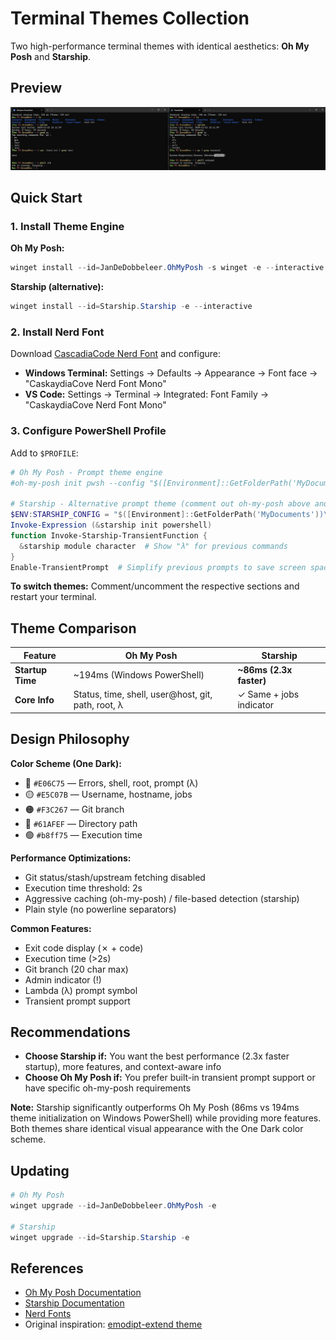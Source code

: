 # Terminal Themes Collection

Two high-performance terminal themes with identical aesthetics: **Oh My Posh** and **Starship**.

## Preview

![Preview](preview.png)

## Quick Start

### 1. Install Theme Engine

**Oh My Posh:**
```PowerShell
winget install --id=JanDeDobbeleer.OhMyPosh -s winget -e --interactive
```

**Starship (alternative):**
```PowerShell
winget install --id=Starship.Starship -e --interactive
```

### 2. Install Nerd Font

Download [CascadiaCode Nerd Font](https://github.com/ryanoasis/nerd-fonts/releases) and configure:
- **Windows Terminal:** Settings → Defaults → Appearance → Font face → "CaskaydiaCove Nerd Font Mono"
- **VS Code:** Settings → Terminal → Integrated: Font Family → "CaskaydiaCove Nerd Font Mono"

### 3. Configure PowerShell Profile

Add to `$PROFILE`:

```PowerShell
# Oh My Posh - Prompt theme engine
#oh-my-posh init pwsh --config "$([Environment]::GetFolderPath('MyDocuments'))\TerminalThemes\oh-my-posh-theme.json" | Invoke-Expression

# Starship - Alternative prompt theme (comment out oh-my-posh above and uncomment below to use)
$ENV:STARSHIP_CONFIG = "$([Environment]::GetFolderPath('MyDocuments'))\TerminalThemes\starship-theme.toml"
Invoke-Expression (&starship init powershell)
function Invoke-Starship-TransientFunction {
  &starship module character  # Show "λ" for previous commands
}
Enable-TransientPrompt  # Simplify previous prompts to save screen space
```

**To switch themes:** Comment/uncomment the respective sections and restart your terminal.

## Theme Comparison

| Feature | Oh My Posh | Starship |
|---------|-----------|----------|
| **Startup Time** | ~194ms (Windows PowerShell) | **~86ms (2.3x faster)** |
| **Core Info** | Status, time, shell, user@host, git, path, root, λ | ✓ Same + jobs indicator |

## Design Philosophy

**Color Scheme (One Dark):**
- 🔴 `#E06C75` — Errors, shell, root, prompt (λ)
- 🟡 `#E5C07B` — Username, hostname, jobs
- 🟠 `#F3C267` — Git branch
- 🔵 `#61AFEF` — Directory path
- 🟢 `#b8ff75` — Execution time

**Performance Optimizations:**
- Git status/stash/upstream fetching disabled
- Execution time threshold: 2s
- Aggressive caching (oh-my-posh) / file-based detection (starship)
- Plain style (no powerline separators)

**Common Features:**
- Exit code display (✗ + code)
- Execution time (>2s)
- Git branch (20 char max)
- Admin indicator (!)
- Lambda (λ) prompt symbol
- Transient prompt support

## Recommendations

- **Choose Starship if:** You want the best performance (2.3x faster startup), more features, and context-aware info
- **Choose Oh My Posh if:** You prefer built-in transient prompt support or have specific oh-my-posh requirements

**Note:** Starship significantly outperforms Oh My Posh (86ms vs 194ms theme initialization on Windows PowerShell) while providing more features. Both themes share identical visual appearance with the One Dark color scheme.

## Updating

```PowerShell
# Oh My Posh
winget upgrade --id=JanDeDobbeleer.OhMyPosh -e

# Starship
winget upgrade --id=Starship.Starship -e
```

## References

- [Oh My Posh Documentation](https://ohmyposh.dev/)
- [Starship Documentation](https://starship.rs/)
- [Nerd Fonts](https://www.nerdfonts.com/)
- Original inspiration: [emodipt-extend theme](https://github.com/JanDeDobbeleer/oh-my-posh/blob/main/themes/emodipt-extend.omp.json)